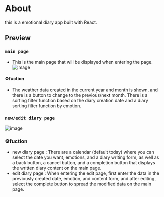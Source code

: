 # About

this is a emotional diary app built with React.

## Preview
### `main page`
- This is the main page that will be displayed when entering the page.
![image](https://user-images.githubusercontent.com/107835019/205443381-90409ca9-ae53-42a1-9c31-c5e8fff8f57e.png)
#### ⚙️fuction 
 - The weather data created in the current year and month is shown, and there is a button to change to the previous/next month.
There is a sorting filter function based on the diary creation date and a diary sorting filter function by emotion.
 
 
### `new/edit diary page`
![image](https://user-images.githubusercontent.com/107835019/205441966-c50f71ef-7ed0-47ff-afa3-3531f9a857d9.png)
### ⚙️fuction
 - new diary page : There are a calendar (default today) where you can select the date you want, emotions, and a diary writing form, as well as a back button, a cancel button, and a completion button that displays the written diary content on the main page.
 - edit diary page : When entering the edit page, first enter the data in the previously created date, emotion, and content form, and after editing, select the complete button to spread the modified data on the main page.
